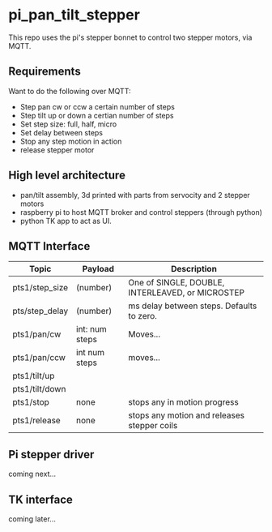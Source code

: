# pi_pan_tilt_stepper
This repo uses the pi's stepper bonnet to control two stepper motors, via MQTT.

## Requirements
Want to do the following over MQTT:
* Step pan cw or ccw a certain number of steps
* Step tilt up or down a certian number of steps
* Set step size:  full, half, micro
* Set delay between steps
* Stop any step motion in action
* release stepper motor

## High level architecture
* pan/tilt assembly, 3d printed with parts from servocity and 2 stepper motors
* raspberry pi to host MQTT broker and control steppers (through python)
* python TK app to act as UI.

## MQTT Interface
| Topic | Payload | Description |
| ----- | ------- | ----------- |
| pts1/step_size | (number) | One of SINGLE, DOUBLE, INTERLEAVED, or MICROSTEP |
| pts/step_delay | (number) | ms delay between steps.  Defaults to zero.  |
| pts1/pan/cw | int: num steps | Moves... |
| pts1/pan/ccw | int num steps | moves... |
| pts1/tilt/up | | |
| pts1/tilt/down | | |
| pts1/stop | none | stops any in motion progress |
| pts1/release | none | stops any motion and releases stepper coils |


## Pi stepper driver
coming next...

## TK interface
coming later...
